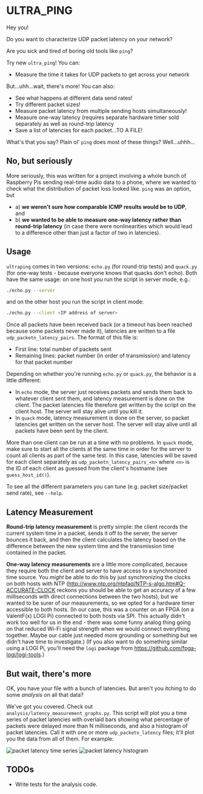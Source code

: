 # ULTRA_PING

Hey you!

Do you want to characterize UDP packet latency on your network?

Are you sick and tired of boring old tools like `ping`?

Try new `ultra_ping`! You can:

- Measure the time it takes for UDP packets to get across your network

But...uhh...wait, there's more! You can also:

- See what happens at different data send rates!
- Try different packet sizes!
- Measure packet latency from multiple sending hosts simultaneously!
- Measure one-way latency (requires separate hardware timer sold separately
  as well as round-trip latency
- Save a list of latencies for each packet...TO A FILE!

What's that you say? Plain ol' `ping` does most of these things? Well...uhhh...

## No, but seriously

More seriously, this was written for a project involving a whole bunch of
Raspberry Pis sending real-time audio data to a phone, where we wanted to check
what the distribution of packet loss looked like. `ping` was an option, but

- a) **we weren't sure how comparable ICMP results would be to UDP**, and
- b) **we wanted to be able to measure one-way latency rather than round-trip latency**
  (in case there were nonlinearities which would lead to a difference other than
  just a factor of two in latencies).

## Usage

`ultraping` comes in two versions: `echo.py` (for round-trip tests) and
`quack.py` (for one-way tests - because everyone knows that quacks don't echo).
Both have the same usage: on one host you run the script in server mode, e.g.:

```sh
./echo.py --server
```

and on the other host you run the script in client mode:

```sh
./echo.py --client <IP address of server>
```

Once all packets have been received back (or a timeout has been reached because
some packets never made it), latencies are written to a file
`udp_packetn_latency_pairs`. The format of this file is:

- First line: total number of packets sent
- Remaining lines: packet number (in order of transmission) and latency for that
  packet number

Depending on whether you're running `echo.py` or `quack.py`, the behavior is a
little different:

- In `echo` mode, the server just receives packets and sends them back to
  whatever client sent them, and latency measurement is done on the client. The
  packet latencies file therefore get written by the script on the client host.
  The server will stay alive until you kill it.
- In `quack` mode, latency measurement is done on the server, so packet
  latencies get written on the server host. The server will stay alive until
  all packets have been sent by the client.

More than one client can be run at a time with no problems. In `quack` mode,
make sure to start all the clients at the same time in order for the server to
count all clients as part of the same test. In this case, latencies will be saved
for each client separately as `udp_packetn_latency_pairs_<n>` where `<n>` is the
ID of each client as guessed from the client's hostname (see `guess_host_id()`).

To see all the different parameters you can tune (e.g. packet size/packet send rate),
see `--help`.

## Latency Measurement

**Round-trip latency measurement** is pretty simple: the client records the
current system time in a packet, sends it off to the server, the server bounces
it back, and then the client calculates the latency based on the difference
between the new system time and the transmission time contained in the packet.

**One-way latency measurements** are a little more complicated, because they
require both the client and server to have access to a synchronized time source.
You _might_ be able to do this by just synchronizing the clocks on both hosts
with NTP (<http://www.ntp.org/ntpfaq/NTP-s-algo.htm#Q-ACCURATE-CLOCK> reckons you
should be able to get an accuracy of a few milliseconds with direct connections
between the two hosts), but we wanted to be surer of our measurements, so we
opted for a hardware timer accessible to both hosts. (In our case, this was a
counter on an FPGA (on a ValentF(x) LOGI Pi) connected to both hosts via SPI.
This actually didn't work too well for us in the end - there was some funny
analog thing going on that reduced Wi-Fi signal strength when we would connect
everything together. Maybe our cable just needed more grounding or something but
we didn't have time to investigate.) (If you also want to do something similar using
a LOGI Pi, you'll need the `logi` package from <https://github.com/fpga-logi/logi-tools>.)

## But wait, there's more

OK, you have your file with a bunch of latencies. But aren't you itching to
do some _analysis_ on all that data?

We've got you covered. Check out `analysis/latency_measurement_graphs.py`. This
script will plot you a time series of packet latencies with overlaid bars showing
what percentage of packets were delayed more than N milliseconds, and also a
histogram of packet latencies. Call it with one or more `udp_packetn_latency`
files; it'll plot you the data from all of them. For example:

![packet latency time series](img/udp_latency_timeseries.png)
![packet latency histogram](img/udp_latency_histogram.png)

## TODOs

- Write tests for the analysis code.
